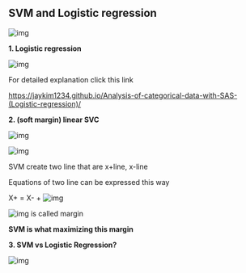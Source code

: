 ## **SVM and Logistic regression**

![img](file:///C:/Users/USER01/AppData/Local/Temp/msohtmlclip1/01/clip_image002.jpg)

**1. Logistic regression**

![img](file:///C:/Users/USER01/AppData/Local/Temp/msohtmlclip1/01/clip_image004.jpg)



For detailed explanation click this link

https://jaykim1234.github.io/Analysis-of-categorical-data-with-SAS-(Logistic-regression)/



 

**2. (soft margin) linear SVC**

![img](file:///C:/Users/USER01/AppData/Local/Temp/msohtmlclip1/01/clip_image006.jpg)

![img](file:///C:/Users/USER01/AppData/Local/Temp/msohtmlclip1/01/clip_image008.jpg)

SVM create two line that are x+line, x-line

Equations of two line can be expressed this way

X+ = X- + ![img](file:///C:/Users/USER01/AppData/Local/Temp/msohtmlclip1/01/clip_image010.png)

![img](file:///C:/Users/USER01/AppData/Local/Temp/msohtmlclip1/01/clip_image012.png) is called margin

**SVM is what maximizing this margin**

 

**3. SVM vs Logistic Regression?**

![img](file:///C:/Users/USER01/AppData/Local/Temp/msohtmlclip1/01/clip_image014.jpg)